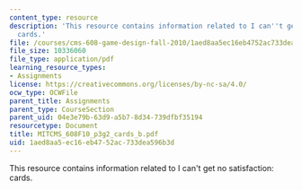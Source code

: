 ```yaml
---
content_type: resource
description: 'This resource contains information related to I can''t get no satisfaction:
  cards.'
file: /courses/cms-608-game-design-fall-2010/1aed8aa5ec16eb4752ac733dea596b3d_MITCMS_608F10_p3g2_cards_b.pdf
file_size: 10336060
file_type: application/pdf
learning_resource_types:
- Assignments
license: https://creativecommons.org/licenses/by-nc-sa/4.0/
ocw_type: OCWFile
parent_title: Assignments
parent_type: CourseSection
parent_uid: 04e3e79b-63d9-a5b7-8d34-739dfbf35194
resourcetype: Document
title: MITCMS_608F10_p3g2_cards_b.pdf
uid: 1aed8aa5-ec16-eb47-52ac-733dea596b3d
---
```

This resource contains information related to I can't get no satisfaction: cards.